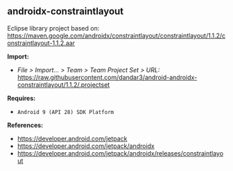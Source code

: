 ## androidx-constraintlayout

Eclipse library project based on:<br/>
https://maven.google.com/androidx/constraintlayout/constraintlayout/1.1.2/constraintlayout-1.1.2.aar

**Import:**
- _File > Import... > Team > Team Project Set > URL:_<br/>
  https://raw.githubusercontent.com/dandar3/android-androidx-constraintlayout/1.1.2/.projectset

**Requires:**
- `Android 9 (API 28) SDK Platform`

**References:**
- https://developer.android.com/jetpack
- https://developer.android.com/jetpack/androidx
- https://developer.android.com/jetpack/androidx/releases/constraintlayout